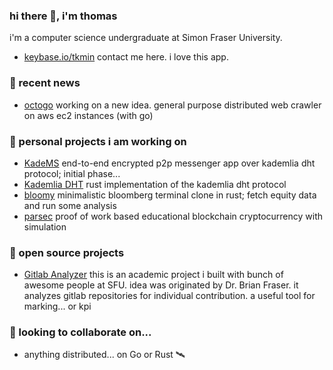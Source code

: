 ### hi there 👋, i'm thomas

i'm a computer science undergraduate at Simon Fraser University.
 
 - [keybase.io/tkmin](https://keybase.io/tkmin) contact me here. i love this app.

### 💬 recent news

 - [octogo](https://github.com/quarterblue/octogo) working on a new idea. general purpose distributed web crawler on aws ec2 instances (with go)

### 🔭 personal projects i am working on

 - [KadeMS](https://github.com/quarterblue/kadems) end-to-end encrypted p2p messenger app over kademlia dht protocol; initial phase...
 - [Kademlia DHT](https://github.com/quarterblue/kademlia-dht) rust implementation of the kademlia dht protocol
 - [bloomy](https://github.com/quarterblue/bloomy) minimalistic bloomberg terminal clone in rust; fetch equity data and run some analysis
 - [parsec](https://github.com/quarterblue/parsec) proof of work based educational blockchain cryptocurrency with simulation

### 🤔 open source projects

 - [Gitlab Analyzer](https://github.com/gitlab-analyzer/gitlabanalyzer) this is an academic project i built with bunch of awesome people at SFU. idea was originated by Dr. Brian Fraser. it analyzes gitlab repositories for individual contribution. a useful tool for marking... or kpi

### 👯 looking to collaborate on...
 - anything distributed... on Go or Rust 🛰️

<!--
**quarterblue/quarterblue** is a ✨ _special_ ✨ repository because its `README.md` (this file) appears on your GitHub profile.

Here are some ideas to get you started:

- 🔭 I’m currently working on ...
- 🌱 I’m currently learning ...
- 👯 I’m looking to collaborate on ...
- 🤔 I’m looking for help with ...
- 💬 Ask me about ...
- 📫 How to reach me: ...
- 😄 Pronouns: ...
- ⚡ Fun fact: ...
-->
